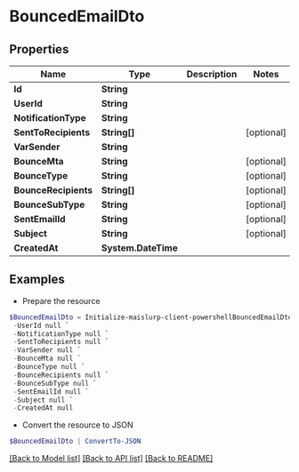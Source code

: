 # BouncedEmailDto
## Properties

Name | Type | Description | Notes
------------ | ------------- | ------------- | -------------
**Id** | **String** |  | 
**UserId** | **String** |  | 
**NotificationType** | **String** |  | 
**SentToRecipients** | **String[]** |  | [optional] 
**VarSender** | **String** |  | 
**BounceMta** | **String** |  | [optional] 
**BounceType** | **String** |  | [optional] 
**BounceRecipients** | **String[]** |  | [optional] 
**BounceSubType** | **String** |  | [optional] 
**SentEmailId** | **String** |  | [optional] 
**Subject** | **String** |  | [optional] 
**CreatedAt** | **System.DateTime** |  | 

## Examples

- Prepare the resource
```powershell
$BouncedEmailDto = Initialize-maislurp-client-powershellBouncedEmailDto  -Id null `
 -UserId null `
 -NotificationType null `
 -SentToRecipients null `
 -VarSender null `
 -BounceMta null `
 -BounceType null `
 -BounceRecipients null `
 -BounceSubType null `
 -SentEmailId null `
 -Subject null `
 -CreatedAt null
```

- Convert the resource to JSON
```powershell
$BouncedEmailDto | ConvertTo-JSON
```

[[Back to Model list]](../README#documentation-for-models) [[Back to API list]](../README#documentation-for-api-endpoints) [[Back to README]](../README)

